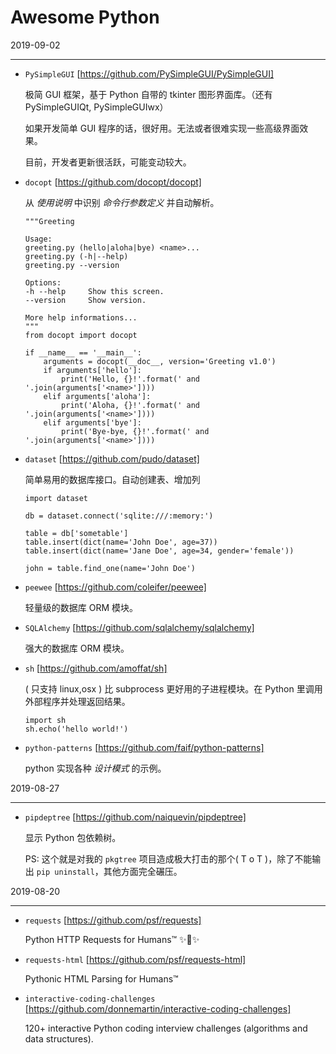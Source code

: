 # Awesome Python

2019-09-02
__________

* `PySimpleGUI` [https://github.com/PySimpleGUI/PySimpleGUI]

  极简 GUI 框架，基于 Python 自带的 tkinter 图形界面库。（还有 PySimpleGUIQt, PySimpleGUIwx）

  如果开发简单 GUI 程序的话，很好用。无法或者很难实现一些高级界面效果。

  目前，开发者更新很活跃，可能变动较大。

* `docopt` [https://github.com/docopt/docopt]

  从 *使用说明* 中识别 *命令行参数定义* 并自动解析。

    ```
    """Greeting

    Usage:
    greeting.py (hello|aloha|bye) <name>...
    greeting.py (-h|--help)
    greeting.py --version

    Options:
    -h --help     Show this screen.
    --version     Show version.

    More help informations...
    """
    from docopt import docopt

    if __name__ == '__main__':
        arguments = docopt(__doc__, version='Greeting v1.0')
        if arguments['hello']:
            print('Hello, {}!'.format(' and '.join(arguments['<name>'])))
        elif arguments['aloha']:
            print('Aloha, {}!'.format(' and '.join(arguments['<name>'])))
        elif arguments['bye']:
            print('Bye-bye, {}!'.format(' and '.join(arguments['<name>'])))
    ```

* `dataset` [https://github.com/pudo/dataset]

  简单易用的数据库接口。自动创建表、增加列

    ```
    import dataset

    db = dataset.connect('sqlite:///:memory:')

    table = db['sometable']
    table.insert(dict(name='John Doe', age=37))
    table.insert(dict(name='Jane Doe', age=34, gender='female'))

    john = table.find_one(name='John Doe')
    ```

* `peewee` [https://github.com/coleifer/peewee]

  轻量级的数据库 ORM 模块。

* `SQLAlchemy` [https://github.com/sqlalchemy/sqlalchemy]

  强大的数据库 ORM 模块。

* `sh` [https://github.com/amoffat/sh]

  ( 只支持 linux,osx ) 比 subprocess 更好用的子进程模块。在 Python 里调用外部程序并处理返回结果。

    ```
    import sh
    sh.echo('hello world!')
    ```

* `python-patterns` [https://github.com/faif/python-patterns]

  python 实现各种 *设计模式* 的示例。

2019-08-27
__________

* `pipdeptree` [https://github.com/naiquevin/pipdeptree]

  显示 Python 包依赖树。

  PS: 这个就是对我的 `pkgtree` 项目造成极大打击的那个( T o T )，除了不能输出 `pip uninstall`，其他方面完全碾压。

2019-08-20
__________

* `requests` [https://github.com/psf/requests]

  Python HTTP Requests for Humans™ ✨🍰✨

* `requests-html` [https://github.com/psf/requests-html]

  Pythonic HTML Parsing for Humans™

* `interactive-coding-challenges` [https://github.com/donnemartin/interactive-coding-challenges]

  120+ interactive Python coding interview challenges (algorithms and data structures).
